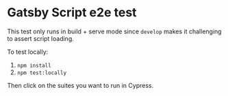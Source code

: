 # Gatsby Script e2e test

This test only runs in build + serve mode since `develop` makes it challenging to assert script loading.

To test locally:

1. `npm install`
2. `npm test:locally`

Then click on the suites you want to run in Cypress.
